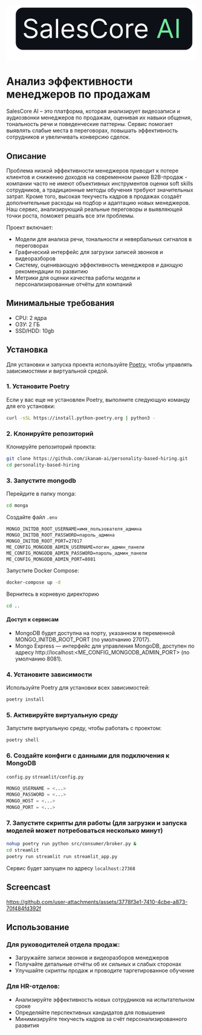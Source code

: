 <p align="center">
     <img src="extensions/views/salescore_logo.png" alt="Логотип проекта" width="600" style="display: inline-block; vertical-align: middle; margin-right: 10px;"/><br/>
</p>


# Анализ эффективности менеджеров по продажам
SalesCore AI – это платформа, которая анализирует видеозаписи и аудиозвонки менеджеров по продажам, оценивая их навыки общения, тональность речи и поведенческие паттерны. Сервис помогает выявлять слабые места в переговорах, повышать эффективность сотрудников и увеличивать конверсию сделок.

## Описание

Проблема низкой эффективности менеджеров приводит к потере клиентов и снижению доходов на современном рынке B2B-продаж - компании часто не имеют объективных инструментов оценки soft skills сотрудников, а традиционные методы обучения требуют значительных затрат. Кроме того, высокая текучесть кадров в продажах создаёт дополнительные расходы на подбор и адаптацию новых менеджеров. Наш сервис, анализирующий реальные переговоры и выявляющей точки роста, поможет решать все эти проблемы.

Проект включает:
- Модели для анализа речи, тональности и невербальных сигналов в переговорах
- Графический интерфейс для загрузки записей звонков и видеоразборов
- Систему, оценивающую эффективность менеджеров и дающую рекомендации по развитию
- Метрики для оценки качества работы модели и персонализированные отчёты для компаний


## Минимальные требования
- CPU: 2 ядра
- ОЗУ: 2 ГБ
- SSD/HDD: 10gb

## Установка

Для установки и запуска проекта используйте [Poetry](https://python-poetry.org/), чтобы управлять зависимостями и виртуальной средой.


### 1. Установите Poetry

Если у вас еще не установлен Poetry, выполните следующую команду для его установки:

```bash
curl -sSL https://install.python-poetry.org | python3 -
```

### 2. Клонируйте репозиторий

Клонируйте репозиторий проекта:

```bash
git clone https://github.com/ikanam-ai/personality-based-hiring.git
cd personality-based-hiring
```

### 3. Запустите mongodb

Перейдите в папку monga:

```bash
cd monga
```

Создайте файл `.env`

```
MONGO_INITDB_ROOT_USERNAME=имя_пользователя_админа
MONGO_INITDB_ROOT_PASSWORD=пароль_админа
MONGO_INITDB_ROOT_PORT=27017
ME_CONFIG_MONGODB_ADMIN_USERNAME=логин_админ_панели
ME_CONFIG_MONGODB_ADMIN_PASSWORD=пароль_админ_панели
ME_CONFIG_MONGODB_ADMIN_PORT=8081
```

Запустите Docker Compose:

```bash
docker-compose up -d
```

Вернитесь в корневую директорию

```bash
cd ..
```

#### Доступ к сервисам

- MongoDB будет доступна на порту, указанном в переменной MONGO_INITDB_ROOT_PORT (по умолчанию 27017).
- Mongo Express — интерфейс для управления MongoDB, доступен по адресу http://localhost:<ME_CONFIG_MONGODB_ADMIN_PORT> (по умолчанию 8081).


### 4. Установите зависимости

Используйте Poetry для установки всех зависимостей:

```bash
poetry install
```

### 5. Активируйте виртуальную среду

Запустите виртуальную среду, чтобы работать с проектом:

```bash
poetry shell
```

### 6. Создайте конфиги с данными для подключения к MongoDB
`config.py`
`streamlit/config.py`

```python
MONGO_USERNAME = <...>
MONGO_PASSWORD = <...>
MONGO_HOST = <...>
MONGO_PORT = <...>
```


### 7. Запустите скрипты для работы (для загрузки и запуска моделей может потребоваться несколько минут)

```bash
nohup poetry run python src/consumer/broker.py &
cd streamlit
poetry run streamlit run streamlit_app.py
```
Сервис будет запущен по адресу `localhost:27368`

## Screencast

https://github.com/user-attachments/assets/3778f3e1-7410-4cbe-a873-70f484fd392f








## Использование

### Для руководителей отдела продаж:
- Загружайте записи звонков и видеоразборов менеджеров
- Получайте детальные отчёты об их сильных и слабых сторонах
- Улучшайте скрипты продаж и проводите таргетированное обучение

### Для HR-отделов:
- Анализируйте эффективность новых сотрудников на испытательном сроке
- Определяйте перспективных кандидатов для повышения
- Минимизируйте текучесть кадров за счёт персонализированного развития

